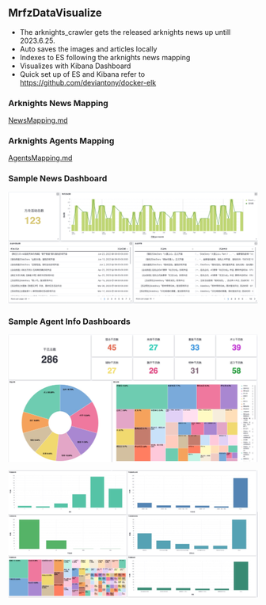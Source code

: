 ## MrfzDataVisualize

- The arknights_crawler gets the released arknights news up untill 2023.6.25.
- Auto saves the images and articles locally
- Indexes to ES following the arknights news mapping
- Visualizes with Kibana Dashboard
- Quick set up of ES and Kibana refer to https://github.com/deviantony/docker-elk

### Arknights News Mapping

[NewsMapping.md](https://github.com/TyroneHe-0926/MrfzDataVisualize/blob/main/crawler/news/README.md)

### Arknights Agents Mapping

[AgentsMapping.md](https://github.com/TyroneHe-0926/MrfzDataVisualize/blob/main/crawler/agents/README.md)

### Sample News Dashboard

![Dashboard Screenshot](https://github.com/TyroneHe-0926/MrfzDataVisualize/blob/main/assets/news-dashboard.png?raw=true)

### Sample Agent Info Dashboards

![Dashboard Screenshot](https://github.com/TyroneHe-0926/MrfzDataVisualize/blob/main/assets/agents-info-dashboard-1.jpeg?raw=true)

![Dashboard Screenshot](https://github.com/TyroneHe-0926/MrfzDataVisualize/blob/main/assets/agents-info-dashboard-2.jpeg?raw=true)

